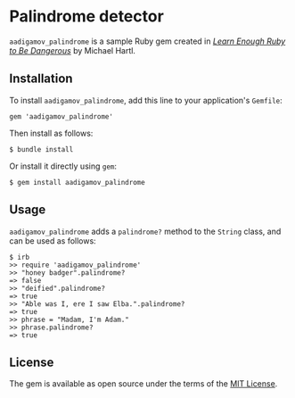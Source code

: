 # Palindrome detector

`aadigamov_palindrome` is a sample Ruby gem created in [*Learn Enough Ruby to Be Dangerous*](https://www.learnenough.com/ruby-tutorial) by Michael Hartl.

## Installation

To install `aadigamov_palindrome`, add this line to your application's `Gemfile`:

```
gem 'aadigamov_palindrome'
```

Then install as follows:

```
$ bundle install
```

Or install it directly using `gem`:

```
$ gem install aadigamov_palindrome
```

## Usage

`aadigamov_palindrome` adds a `palindrome?` method to the `String` class, and can be used as follows:

```
$ irb
>> require 'aadigamov_palindrome'
>> "honey badger".palindrome?
=> false
>> "deified".palindrome?
=> true
>> "Able was I, ere I saw Elba.".palindrome?
=> true
>> phrase = "Madam, I'm Adam."
>> phrase.palindrome?
=> true
```

## License

The gem is available as open source under the terms of the [MIT License](https://opensource.org/licenses/MIT).
